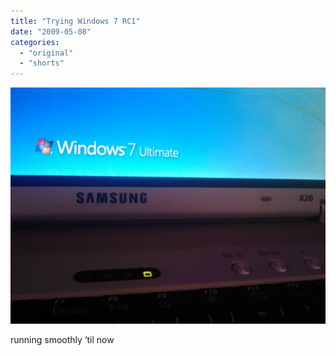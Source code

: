 ```yaml
---
title: "Trying Windows 7 RC1"
date: "2009-05-08"
categories: 
  - "original"
  - "shorts"
---
```


![](images/4wnP83SaFn8fznzsrVSUfzOdo1_1280-1024x768.jpg)

running smoothly ‘til now
